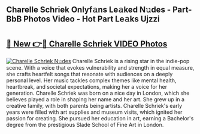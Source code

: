 ## Charelle Schriek Onlyf𝚊ns Le𝚊ked N𝚞des - Part-BbB Photos Video - Hot Part Le𝚊ks Ujzzi

# <h2><a href="http://ab85646.deff.icu/?id=Charelle+Schriek">🔗 New 👉🔴 Charelle Schriek VIDEO Photos</a></h2>

[![Charelle Schriek N𝚞des](https://i.imgur.com/rIISA9y.gif)](http://ab85646.deff.icu/?id=Charelle+Schriek)
Charelle Schriek is a rising star in the indie-pop scene. With a voice that evokes vulnerability and strength in equal measure, she crafts heartfelt songs that resonate with audiences on a deeply personal level. Her music tackles complex themes like mental health, heartbreak, and societal expectations, making her a voice for her generation. Charelle Schriek was born on a nice day in London, which she believes played a role in shaping her name and her art. She grew up in a creative family, with both parents being artists. Charelle Schriek's early years were filled with art supplies and museum visits, which ignited her passion for creating. She pursued her education in art, earning a Bachelor's degree from the prestigious Slade School of Fine Art in London.
